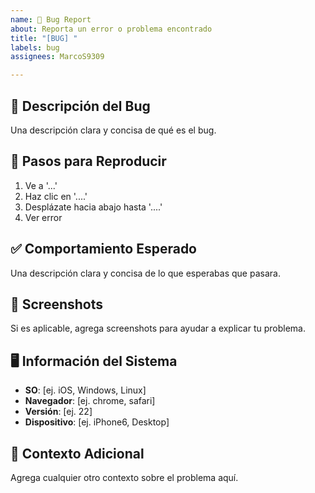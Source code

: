 ```yaml
---
name: 🐛 Bug Report
about: Reporta un error o problema encontrado
title: "[BUG] "
labels: bug
assignees: MarcoS9309

---
```


## 🐛 Descripción del Bug
Una descripción clara y concisa de qué es el bug.

## 🔄 Pasos para Reproducir
1. Ve a '...'
2. Haz clic en '....'
3. Desplázate hacia abajo hasta '....'
4. Ver error

## ✅ Comportamiento Esperado
Una descripción clara y concisa de lo que esperabas que pasara.

## 📸 Screenshots
Si es aplicable, agrega screenshots para ayudar a explicar tu problema.

## 🖥️ Información del Sistema
- **SO**: [ej. iOS, Windows, Linux]
- **Navegador**: [ej. chrome, safari]
- **Versión**: [ej. 22]
- **Dispositivo**: [ej. iPhone6, Desktop]

## 📝 Contexto Adicional
Agrega cualquier otro contexto sobre el problema aquí.
